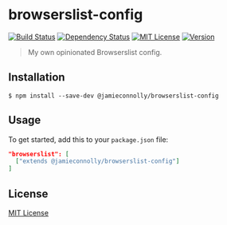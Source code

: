 # browserslist-config

[![Build Status][build-status-image]][build-status-url]
[![Dependency Status][dependency-status-image]][dependency-status-url]
[![MIT License][license-image]][license-url]
[![Version][version-image]][version-url]

> My own opinionated Browserslist config.

## Installation

```
$ npm install --save-dev @jamieconnolly/browserslist-config
```

## Usage

To get started, add this to your `package.json` file:

```json
"browserslist": [
  ["extends @jamieconnolly/browserslist-config"]
]
```

## License

[MIT License][license-url]

[build-status-image]: https://api.travis-ci.org/jamieconnolly/browserslist-config.svg?branch=master
[build-status-url]: https://travis-ci.org/jamieconnolly/browserslist-config

[dependency-status-image]: https://david-dm.org/jamieconnolly/browserslist-config/master.svg
[dependency-status-url]: https://david-dm.org/jamieconnolly/browserslist-config

[license-image]: https://img.shields.io/badge/license-MIT-blue.svg
[license-url]: https://github.com/jamieconnolly/browserslist-config/blob/master/LICENSE

[version-image]: https://img.shields.io/npm/v/@jamieconnolly/browserslist-config.svg
[version-url]: https://www.npmjs.com/package/@jamieconnolly/browserslist-config
